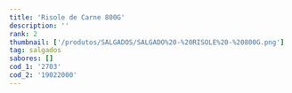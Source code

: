 ```yaml
---
title: 'Risole de Carne 800G'
description: ''
rank: 2
thumbnail: ['/produtos/SALGADOS/SALGADO%20-%20RISOLE%20-%20800G.png']
tag: salgados
sabores: []
cod_1: '2703'
cod_2: '19022000'
---
```

